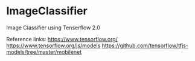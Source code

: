 # ImageClassifier
Image Classifier using Tenserflow 2.0


Reference links:
https://www.tensorflow.org/
https://www.tensorflow.org/js/models
https://github.com/tensorflow/tfjs-models/tree/master/mobilenet
